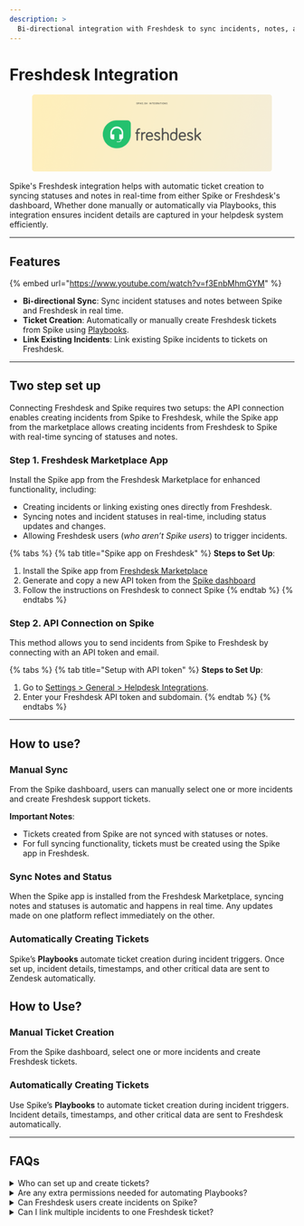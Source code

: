 ```yaml
---
description: >
  Bi-directional integration with Freshdesk to sync incidents, notes, and statuses while creating or linking tickets effortlessly.
---
```


# Freshdesk Integration

<figure><img src="../../.gitbook/assets/helpdesk-integrations/freshdesk-cover.png" alt=""><figcaption></figcaption></figure>

Spike's Freshdesk integration helps with automatic ticket creation to syncing statuses and notes in real-time from either Spike or Freshdesk's dashboard, Whether done manually or automatically via Playbooks, this integration ensures incident details are captured in your helpdesk system efficiently.

---

## Features

{% embed url="https://www.youtube.com/watch?v=f3EnbMhmGYM" %}

- **Bi-directional Sync**: Sync incident statuses and notes between Spike and Freshdesk in real time.
- **Ticket Creation**: Automatically or manually create Freshdesk tickets from Spike using [Playbooks](../../playbooks/introduction-to-playbooks.md).
- **Link Existing Incidents**: Link existing Spike incidents to tickets on Freshdesk.

---

## Two step set up
Connecting Freshdesk and Spike requires two setups: the API connection enables creating incidents from Spike to Freshdesk, while the Spike app from the marketplace allows creating incidents from Freshdesk to Spike with real-time syncing of statuses and notes.

### Step 1. Freshdesk Marketplace App  
Install the Spike app from the Freshdesk Marketplace for enhanced functionality, including:  
- Creating incidents or linking existing ones directly from Freshdesk.
- Syncing notes and incident statuses in real-time, including status updates and changes.
- Allowing Freshdesk users (_who aren’t Spike users_) to trigger incidents.

{% tabs %}
{% tab title="Spike app on Freshdesk" %}
**Steps to Set Up**:
1. Install the Spike app from [Freshdesk Marketplace](https://www.freshworks.com/apps/spike)
2. Generate and copy a new API token from the [Spike dashboard](https://app.spike.sh/api)
3. Follow the instructions on Freshdesk to connect Spike
{% endtab %}
{% endtabs %}

### Step 2. API Connection on Spike
This method allows you to send incidents from Spike to Freshdesk by connecting with an API token and email.  

{% tabs %}
{% tab title="Setup with API token" %}
**Steps to Set Up**:
1. Go to [Settings > General > Helpdesk Integrations](https://app.spike.sh/settings/general/organisation#org--helpdesk-ticket-management).  
2. Enter your Freshdesk API token and subdomain.
{% endtab %}
{% endtabs %}

---

## How to use?

### Manual Sync

From the Spike dashboard, users can manually select one or more incidents and create Freshdesk support tickets.  

**Important Notes**:  
- Tickets created from Spike are not synced with statuses or notes.  
- For full syncing functionality, tickets must be created using the Spike app in Freshdesk.

### Sync Notes and Status  

When the Spike app is installed from the Freshdesk Marketplace, syncing notes and statuses is automatic and happens in real time. Any updates made on one platform reflect immediately on the other.

### Automatically Creating Tickets  

Spike’s **Playbooks** automate ticket creation during incident triggers. Once set up, incident details, timestamps, and other critical data are sent to Zendesk automatically.  


## How to Use?

### Manual Ticket Creation  

From the Spike dashboard, select one or more incidents and create Freshdesk tickets.  

### Automatically Creating Tickets  

Use Spike’s **Playbooks** to automate ticket creation during incident triggers. Incident details, timestamps, and other critical data are sent to Freshdesk automatically.

---

## FAQs  

<details>
<summary> Who can set up and create tickets? </summary>
Anyone in your organization can set up the integration and create tickets. No special permissions are required.
</details>
<details>
<summary> Are any extra permissions needed for automating Playbooks? </summary>
You will need the manual setup with Freshdesk to automate at [Settings > General > Helpdesk Integrations](https://app.spike.sh/settings/general/organisation#org--helpdesk-ticket-management).  Once the integration is connected, no additional setup is needed for Playbooks. Users can define whether to create tickets with an "Open" or "New" status.
</details>
<details>
<summary> Can Freshdesk users create incidents on Spike? </summary>
Yes. Make sure to install the Spike app from [Freshdesk's marketplace](https://www.freshworks.com/apps/spike/)
</details>
<details>
<summary> Can I link multiple incidents to one Freshdesk ticket? </summary>
No, each incident is linked to a unique Freshdesk ticket for better traceability.
</details>